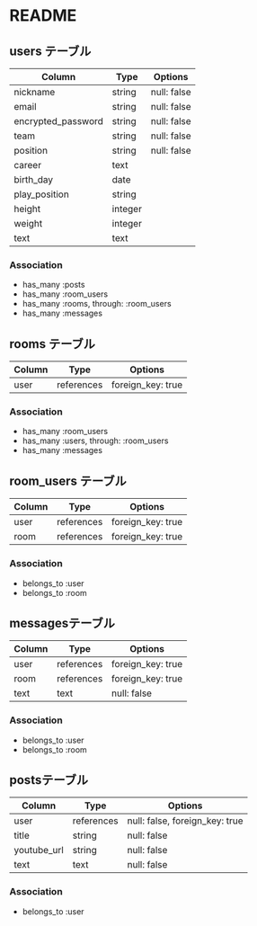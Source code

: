 # README

## users テーブル

| Column             | Type    | Options      |
| ------------------ | ------- | ------------ |
| nickname           | string  | null: false  |
| email              | string  | null: false  |
| encrypted_password | string  | null: false  |
| team               | string  | null: false  |
| position           | string  | null: false  |
| career             | text    |              |
| birth_day          | date    |              |
| play_position      | string  |              |
| height             | integer |              |
| weight             | integer |              |
| text               | text    |              |

### Association
- has_many :posts
- has_many :room_users
- has_many :rooms, through: :room_users
- has_many :messages

## rooms テーブル
| Column             | Type        | Options                         |
| ------------------ | ----------- | ------------------------------- |
| user               | references  |  foreign_key: true            |

### Association
- has_many :room_users
- has_many :users, through: :room_users
- has_many :messages

## room_users テーブル

| Column | Type       | Options                        |
| ------ | ---------- | ------------------------------ |
| user   | references |  foreign_key: true             |
| room   | references |  foreign_key: true             |

### Association

- belongs_to :user
- belongs_to :room


## messagesテーブル
| Column             | Type        | Options                         |
| ------------------ | ----------- | ------------------------------- |
| user               | references  | foreign_key: true              |
| room               | references  | foreign_key: true              |
| text               | text        | null: false                     |

### Association
- belongs_to :user
- belongs_to :room


## postsテーブル
| Column             | Type        | Options                         |
| ------------------ | ----------- | ------------------------------- |
| user               | references  | null: false, foreign_key: true  |
| title              | string      | null: false                     |
| youtube_url        | string      | null: false                     |
| text               | text        | null: false                     |

### Association
- belongs_to :user

